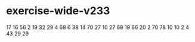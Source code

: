# exercise-wide-v233
17
16
56
2
19
32
29
4
68
6
38
14
70
27
10
27
68
19
66
20
2
70
78
10
10
2
4
43
29
29
